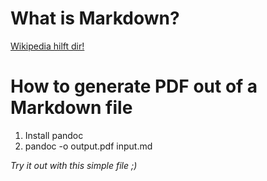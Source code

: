 # What is Markdown?

[Wikipedia hilft dir!](https://en.wikipedia.org/wiki/Markdown#Example)

# How to generate PDF out of a Markdown file

1. Install pandoc
2. pandoc -o output.pdf input.md

*Try it out with this simple file ;)*
